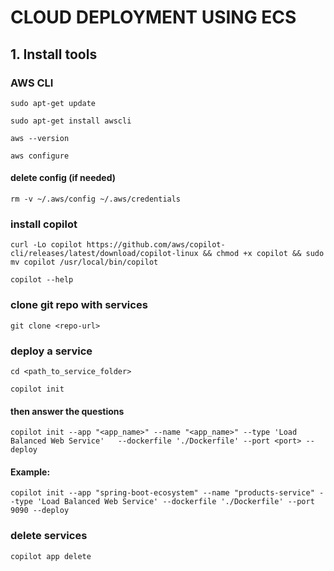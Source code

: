 # CLOUD DEPLOYMENT USING ECS

## 1. Install tools

### AWS CLI
`sudo apt-get update`

`sudo apt-get install awscli`

`aws --version`

`aws configure`


#### delete config (if needed)
`rm -v ~/.aws/config ~/.aws/credentials`

### install copilot
`curl -Lo copilot https://github.com/aws/copilot-cli/releases/latest/download/copilot-linux && chmod +x copilot && sudo mv copilot /usr/local/bin/copilot`

`copilot --help`

### clone git repo with services
`git clone <repo-url>`

### deploy a service
`cd <path_to_service_folder>`

`copilot init` 
#### then answer the questions

`copilot init --app "<app_name>" --name "<app_name>" --type 'Load Balanced Web Service'   --dockerfile './Dockerfile' --port <port> --deploy`

#### Example:
`copilot init --app "spring-boot-ecosystem" --name "products-service" --type 'Load Balanced Web Service' --dockerfile './Dockerfile' --port 9090 --deploy`

### delete services
`copilot app delete`
